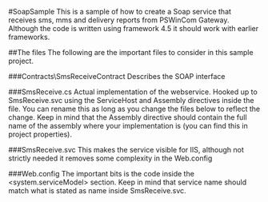 #SoapSample
This is a sample of how to create a Soap service that receives sms, mms and delivery reports from PSWinCom Gateway. Although the code is written using framework 4.5 it should work with earlier frameworks.

##The files
The following are the important files to consider in this sample project.

###Contracts\SmsReceiveContract
Describes the SOAP interface

###SmsReceive.cs
Actual implementation of the webservice. Hooked up to SmsReceive.svc using the ServiceHost and Assembly directives inside the file. You can rename this as long as you change the files below to reflect the change. Keep in mind that the Assembly directive should contain the full name of the assembly where your implementation is (you can find this in project properties).

###SmsReceive.svc
This makes the service visible for IIS, although not strictly needed it removes some complexity in the Web.config

###Web.config
The important bits is the code inside the <system.serviceModel> section. Keep in mind that service name should match what is stated as name inside SmsReceive.svc.
